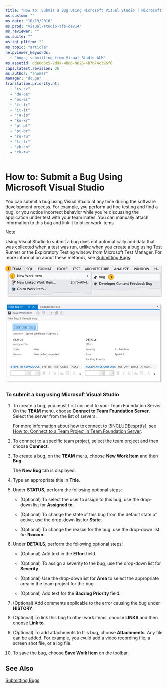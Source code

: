 ```yaml
---
title: "How to: Submit a Bug Using Microsoft Visual Studio | Microsoft Docs"
ms.custom: ""
ms.date: "10/19/2016"
ms.prod: "visual-studio-tfs-dev14"
ms.reviewer: ""
ms.suite: ""
ms.tgt_pltfrm: ""
ms.topic: "article"
helpviewer_keywords: 
  - "bugs, submitting from Visual Studio ALM"
ms.assetid: dde0d6c5-2d9a-4b86-9825-4b7b74c396f8
caps.latest.revision: 26
ms.author: "ahomer"
manager: "douge"
translation.priority.ht: 
  - "cs-cz"
  - "de-de"
  - "es-es"
  - "fr-fr"
  - "it-it"
  - "ja-jp"
  - "ko-kr"
  - "pl-pl"
  - "pt-br"
  - "ru-ru"
  - "tr-tr"
  - "zh-cn"
  - "zh-tw"
---
```

# How to: Submit a Bug Using Microsoft Visual Studio
You can submit a bug using Visual Studio at any time during the software development process. For example, you perform ad hoc testing and find a bug, or you notice incorrect behavior while you’re discussing the application under test with your team mates. You can manually attach information to this bug and link it to other work items.  
  
> [!NOTE]
>  Using Visual Studio to submit a bug does not automatically add data that was collected when a test was run, unlike when you create a bug using Test Runner or the Exploratory Testing window from Microsoft Test Manager. For more information about these methods, see [Submitting Bugs](../test_notintoc/submitting-bugs-in-microsoft-test-manager.md).  
  
 ![Create bug in Visual Studio](../test/media/vs_createbug1.png "VS_CreateBug1")  
  
 ![New bug form in Vsual Studio](../test/media/vs_createbug2.png "VS_CreateBug2")  
  
### To submit a bug using Microsoft Visual Studio  
  
1.  To create a bug, you must first connect to your Team Foundation Server. On the **TEAM** menu, choose **Connect to Team Foundation Server**. Select the server from the list of servers.  
  
     For more information about how to connect to [!INCLUDE[esprtfs](../code-quality/includes/esprtfs_md.md)], see [How to: Connect to a Team Project in Team Foundation Server](http://msdn.microsoft.com/en-us/25b3fe4f-ee89-4b58-ba19-4c94a47636a6).  
  
2.  To connect to a specific team project, select the team project and then choose **Connect**.  
  
3.  To create a bug, on the **TEAM** menu, choose **New Work Item** and then **Bug**.  
  
     The **New Bug** tab is displayed.  
  
4.  Type an appropriate title in **Title**.  
  
5.  Under **STATUS**, perform the following optional steps:  
  
    -   (Optional) To select the user to assign to this bug, use the drop-down list for **Assigned to**.  
  
    -   (Optional) To change the state of this bug from the default state of active, use the drop-down list for **State**.  
  
    -   (Optional) To change the reason for the bug, use the drop-down list for **Reason**.  
  
6.  Under **DETAILS**, perform the following optional steps:  
  
    -   (Optional) Add text in the **Effort** field.  
  
    -   (Optional) To assign a severity to the bug, use the drop-down list for **Severity**.  
  
    -   (Optional) Use the drop-down list for **Area** to select the appropriate area in the team project for this bug.  
  
    -   (Optional) Add text for the **Backlog Priority** field.  
  
7.  (Optional) Add comments applicable to the error causing the bug under **HISTORY**.  
  
8.  (Optional) To link this bug to other work items, choose **LINKS** and then choose **Link to**.  
  
9. (Optional) To add attachments to this bug, choose **Attachments**. Any file can be added. For example, you could add a video recording file, a screen shot file, or a log file.  
  
10. To save the bug, choose **Save Work Item** on the toolbar.  
  
## See Also  
 [Submitting Bugs](../test_notintoc/submitting-bugs-in-microsoft-test-manager.md)